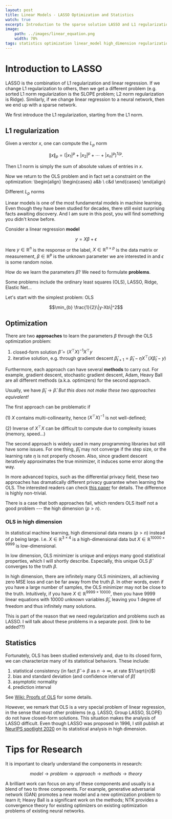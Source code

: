 ```yaml
---
layout: post
title: Linear Models - LASSO Optimization and Statistics
watch: true
excerpt: Introduction to the sparse solution LASSO and L1 regularization, from optimization and statistical analysis points of view.
image:
    path: ../images/linear_equation.png
    width: 70%
tags: statistics optimization linear_model high_dimension regularization
---
```



# Introduction to LASSO
LASSO is the combination of L1 regularization and linear regression. If we change L1 regularization to others, then we get a different problem (e.g. sorted L1 norm regularization is the SLOPE problem; L2 norm regularization is Ridge). Similarly, if we change linear regression to a neural network, then we end up with a sparse network.

We first introduce the L1 regularization, starting from the L1 norm.

## L1 regularization
Given a verctor $x$, one can compute the $L_p$ norm

$$\left\|x\right\|_{p}=\left(|x_{1}|^{p}+|x_{2}|^{p}+\cdots +|x_{n}|^{p}\right)^{1/p}.$$

Then L1 norm is simply the sum of absolute values of entries in $x$.

Now we return to the OLS problem and in fact set a constraint on the optimization:
\begin{align}
\begin{cases}
a&b
\\
c&d
\end{cases}
\end{align}

Different $L_p$ norms

Linear models is one of the most fundamental models in machine learning. Even though they have been studied for decades, there still exist surprising facts awaiting discovery. And I am sure in this post, you will find something you didn't know before.

Consider a linear regression **model**

$$y=X\beta+\epsilon$$

Here $y\in\mathbb{R}^n$ is the response or the label, $X\in\mathbb{R}^{n\times p}$ is the data matrix or measurement, $\beta\in\mathbb{R}^p$ is the unknown parameter we are interested in and $\epsilon$ is some random noise.

How do we learn the parameters $\beta$? We need to formulate **problems**.

Some problems include the ordinary least squares (OLS), LASSO, Ridge, Elastic Net...

Let's start with the simplest problem: OLS

$$\min_{b} \frac{1}{2}\|y-Xb\|^2$$

## Optimization
There are two **approaches** to learn the parameters $\beta$ through the OLS optimization problem:

1. closed-form solution $\hat\beta=(X^\top X)^{-1}X^\top y$
2. iterative solution, e.g. through gradient descent $\hat\beta_{t+1}=\hat\beta_t-\eta X^\top(X\hat\beta_t-y)$

Furthermore, each approach can have several **methods** to carry out. For example, gradient descent, stochastic gradient descent, Adam, Heavy Ball are all different methods (a.k.a. optimizers) for the second approach.

Usually, we have $\hat\beta_t\to\hat\beta$. *But this does not make these two approaches equivalent!*

The first approach can be problematic if

(1) $X$ contains multi-collinearity, hence $(X^\top X)^{-1}$ is not well-defined;

(2) Inverse of $X^\top X$ can be difficult to compute due to complexity issues (memory, speed...)

The second approach is widely used in many programming libraries but still have some issues. For one thing, $\hat\beta_t$ may not converge if the step size, or the learning rate $\eta$ is not properly chosen. Also, since gradient descent iteratively approximates the true minimizer, it induces some error along the way.

In more advanced topics, such as the differential privacy field, these two approaches has dramatically different privacy guarantee when learning the OLS. The interested readers can check [this paper](https://arxiv.org/abs/1803.02596) for details. The difference is highly non-trivial.

There is a case that both approaches fail, which renders OLS itself not a good problem --- the high dimension $(p>n)$.

### OLS in high dimension
In statistical machine learning, high dimensional data means $(p>n)$ instead of $p$ being large. I.e. $X\in\mathbb{R}^{3\times 4}$ is a high-dimensional data but $X\in\mathbb{R}^{10000\times 9999}$ is low-dimensional.

In low dimension, OLS minimizer is unique and enjoys many good statistical properties, which I will shortly describe. Especially, this unique OLS $\hat\beta$ converges to the truth $\beta$. 

In high dimension, there are infinitely many OLS minimizers, all achieving zero MSE loss and can be far away from the truth $\beta$. In other words, even if you have a large number of samples, the OLS minimizer may not be close to the truth. Intuitively, if you have $X\in\mathbb{R}^{9999\times 10000}$, then you have 9999 linear equations with 10000 unknown variables $\hat\beta_j$, leaving you 1 degree of freedom and thus infinitely many solutions.

This is part of the reason that we need regularization and problems such as LASSO. I will talk about these problems in a separate post. (link to be added??)

## Statistics
Fortunately, OLS has been studied extensively and, due to its closed form, we can characterize many of its statistical behaviors. These include:

1. statistical consistency (in fact $\hat\beta\to\beta$ as $n\to\infty$, at rate $1/\sqrt{n}$)
2. bias and standard deviation (and confidence interval of $\hat\beta$)
3. asymptotic normality
4. prediction interval

See [Wiki: Proofs of OLS](https://en.wikipedia.org/wiki/Proofs_involving_ordinary_least_squares) for some details.

However, we remark that OLS is a very special problem of linear regression, in the sense that most other problems (e.g. LASSO, Group LASSO, SLOPE) do not have closed-form solutions. This situation makes the analysis of LASSO difficult. Even though LASSO was proposed in 1996, I still publish at [NeurIPS spotlight 2020](https://papers.nips.cc/paper/2020/hash/e7db14e12fb49c1d78a573e6e5f542c2-Abstract.html) on its statistical analysis in high dimension.

# Tips for Research
It is important to clearly understand the components in research: 

$$model\to problem\to approach\to methods\to theory$$

A brilliant work can focus on any of these components and usually is a blend of two to three components. For example, generative adversarial network (GAN) promotes a new model and a new optimization problem to learn it; Heavy Ball is a significant work on the methods; NTK provides a convergence theory for existing optimizers on existing optimization problems of existing neural networks.
